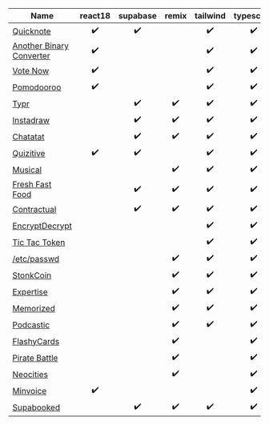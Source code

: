 | Name                                                 | react18 | supabase | remix | tailwind | typescript | xstate | crypto | solidjs | deno | filebase |
|------------------------------------------------------|:--------:|:--------:|:-----:|:-----------:|:----------:|:------:|:----------:|:--------:|:----:|:--------:|
| [Quicknote](quicknote)                               | ✔️ | ✔️ || ✔️  | ✔️ ||||||
| [Another Binary Converter](another-binary-converter) | ✔️ ||| ✔️ | ✔️ ||||||
| [Vote Now](vote-now)                                 | ✔️ ||| ✔️ | ✔️ ||||||
| [Pomodooroo](pomodooroo)                             | ✔️ ||| ✔️ | ✔️ | ✔️ |||||
| [Typr](typr)                                         || ✔️ | ✔️ | ✔️ | ✔️ | ✔️ |||||
| [Instadraw](instadraw)                               || ✔️ | ✔️ | ✔️ | ✔️ ||||||
| [Chatatat](chatatat)                                 || ✔️ | ✔️ | ✔️ | ✔️ ||||||
| [Quizitive](quizitive)                               | ✔️ | ✔️ || ✔️ | ✔️ ||||||
| [Musical](musical)                                   ||| ✔️ | ✔️ | ✔️ ||||||
| [Fresh Fast Food](freshfastfood)                     || ✔️ | ✔️ | ✔️ | ✔️ ||||||
| [Contractual](contractual)                           || ✔️ | ✔️ | ✔️ | ✔️ || ✔️ ||||
| [EncryptDecrypt](encryptdecrypt)                     |||| ✔️ | ✔️ ||| ✔️ ||||
| [Tic Tac Token](tictactoken)                         |||| ✔️ | ✔️ ||| ✔️ | ✔️ |||
| [/etc/passwd](etcpassword)                           ||| ✔️ | ✔️ | ✔️ ||||||
| [StonkCoin](stonkcoin)                               ||| ✔️ | ✔️ | ✔️ ||||||
| [Expertise](expertise)                               ||| ✔️ | ✔️ | ✔️ ||||| ✔️ |
| [Memorized](memorized)                               ||| ✔️ | ✔️ | ✔️ | ✔️ |||||
| [Podcastic](podcastic)                               ||| ✔️ | ✔️ | ✔️ ||||||
| [FlashyCards](flashycards)                           ||| ✔️ || ✔️ | ✔️ ||||
| [Pirate Battle](piratebattle)                        ||| ✔️ || ✔️ | ✔️ ||||
| [Neocities](neocities)                               ||| ✔️ || ✔️ ||||| ✔️ |
| [Minvoice](minvoice)                                 | ✔️ |||| ✔️ ||||||
| [Supabooked](supabooked)                             || ✔️ | ✔️ | ✔️ | ✔️ ||||||
